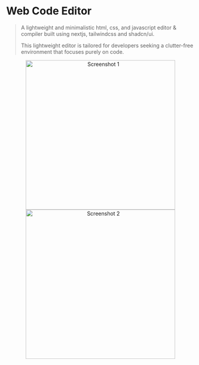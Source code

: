 # Web Code Editor

>A lightweight and minimalistic html, css, and javascript editor & compiler built using nextjs, tailwindcss and shadcn/ui.
>
>This lightweight editor is tailored for developers seeking a clutter-free environment that focuses purely on code.
>
>


<p align="center">
  <img src="https://github.com/HyperDanisH/code-editor/assets/112781610/50267ef5-ff84-489e-b529-5eef91ab8b2a" alt="Screenshot 1" width="400" />
  <img src="https://github.com/HyperDanisH/code-editor/assets/112781610/db791307-3d50-4e28-8cf8-451120122701" alt="Screenshot 2" width="400" />
</p>